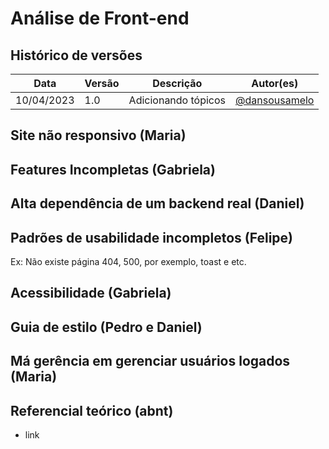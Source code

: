 # Análise de Front-end

## Histórico de versões

Data | Versão | Descrição | Autor(es) 
---- | ----------- | ------ | ---------
10/04/2023 | 1.0 | Adicionando tópicos| [@dansousamelo](http://github.com/dansousamelo)|


## Site não responsivo (Maria)

## Features Incompletas (Gabriela)

## Alta dependência de um backend real (Daniel)

## Padrões de usabilidade incompletos (Felipe)

Ex: Não existe página 404, 500, por exemplo, toast e etc.

## Acessibilidade (Gabriela)

## Guia de estilo (Pedro e Daniel)

## Má gerência em gerenciar usuários logados (Maria)

## Referencial teórico (abnt)

* link
